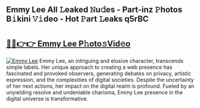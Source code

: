 ## Emmy Lee All 𝙻eaked 𝙽u𝚍es - Part-inz 𝙿hotos B𝚒kini 𝚅𝚒deo - Hot 𝙿art 𝙻eaks q5rBC

# <h2><a href="http://ld4dr8.urlbe.top/?page=Emmy+Lee">🔗🔗👉👉 Emmy Lee P𝚑oto𝚜Vid𝚎o</a></h2>

[![Emmy Lee](https://i.imgur.com/eBuTRDB.gif)](http://ld4dr8.urlbe.top/?page=Emmy+Lee)
Emmy Lee, an intriguing and elusive character, transcends simple labels. Her unique approach to creating a web presence has fascinated and provoked observers, generating debates on privacy, artistic expression, and the complexities of digital societies. Despite the uncertainty of her next actions, her impact on the digital realm is profound. Fueled by an unyielding resolve and undeniable charisma, Emmy Lee presence in the digital universe is transformative.
